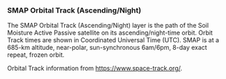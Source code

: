 ### SMAP Orbital Track (Ascending/Night)
The SMAP Orbital Track (Ascending/Night) layer is the path of the Soil Moisture Active Passive satellite on its ascending/night-time orbit. Orbit Track times are shown in Coordinated Universal Time (UTC). SMAP is at a 685-km altitude, near-polar, sun-synchronous 6am/6pm, 8-day exact repeat, frozen orbit.

Orbital Track information from <https://www.space-track.org/>.
